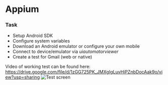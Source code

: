 # Appium

### Task

- Setup Android SDK
- Configure system variables
- Download an Android emulator or configure your own mobile
- Connect to device/emulator via *uiautomatorviewer*
- Create a test for Gmail (web or native)  

Video of working test can be found here: https://drive.google.com/file/d/1zGG725PK_JMXgIgLuvHiPZnbDocAak9o/view?usp=sharing
![Test screen](/Appium/blob/main/test_screenshot.jpg "test")